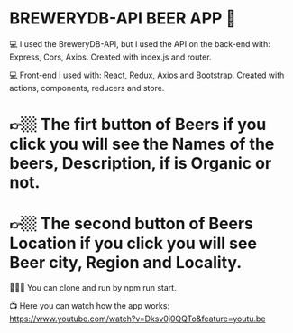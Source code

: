 # BREWERYDB-API BEER APP 🍺



💻 I used the BreweryDB-API, but I used the API on the back-end with: Express, Cors, Axios. Created with index.js and router.



💻 Front-end I used with: React, Redux, Axios and Bootstrap. Created with actions, components, reducers and store.



#  👉🏼 The firt button of Beers if you click you will see the Names of the beers, Description, if is Organic or not. 

#  👉🏼 The second button of Beers Location if you click you will see Beer city, Region and Locality.  



 🕵🏼‍♀️ You can clone and run by npm run start.



 📺 Here you can watch how the app works: https://www.youtube.com/watch?v=Dksv0j0QQTo&feature=youtu.be
